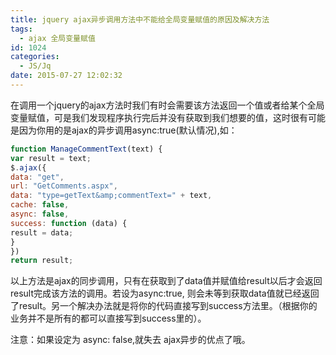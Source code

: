 ```yaml
---
title: jquery ajax异步调用方法中不能给全局变量赋值的原因及解决方法
tags:
  - ajax 全局变量赋值
id: 1024
categories:
  - JS/Jq
date: 2015-07-27 12:02:32
---
```


在调用一个jquery的ajax方法时我们有时会需要该方法返回一个值或者给某个全局变量赋值，可是我们发现程序执行完后并没有获取到我们想要的值，这时很有可能是因为你用的是ajax的异步调用async:true(默认情况),如：
```javascript
function ManageCommentText(text) {
var result = text;
$.ajax({
data: "get",
url: "GetComments.aspx",
data: "type=getText&amp;commentText=" + text,
cache: false,
async: false,
success: function (data) {
result = data;
}
})
return result;
```
以上方法是ajax的同步调用，只有在获取到了data值并赋值给result以后才会返回result完成该方法的调用。若设为async:true,
则会未等到获取data值就已经返回了result。另一个解决办法就是将你的代码直接写到success方法里。（根据你的业务并不是所有的都可以直接写到success里的）。

注意：如果设定为 async: false,就失去 ajax异步的优点了哦。
&nbsp;
&nbsp;